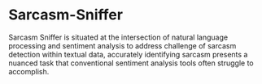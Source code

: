 # Sarcasm-Sniffer
Sarcasm Sniffer is situated at the intersection of natural language processing and sentiment analysis to address challenge of sarcasm detection within textual data, accurately identifying sarcasm presents a nuanced task that conventional sentiment analysis tools often struggle to accomplish.
